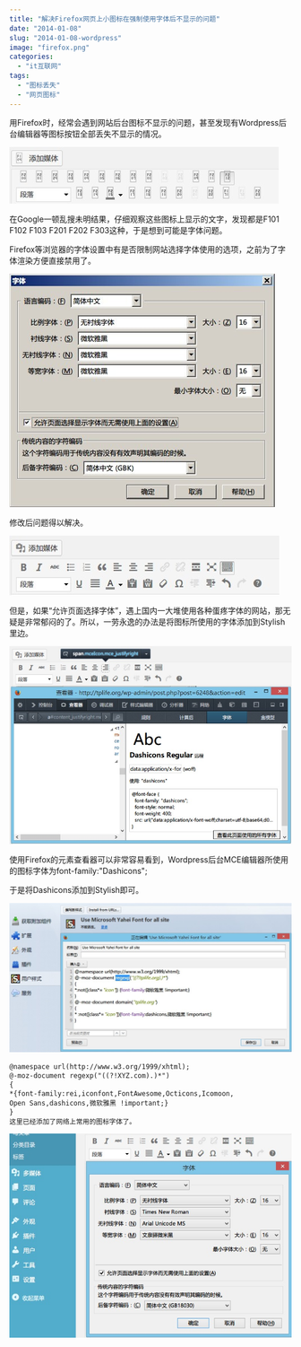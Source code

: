 ```yaml
---
title: "解决Firefox网页上小图标在强制使用字体后不显示的问题"
date: "2014-01-08"
slug: "2014-01-08-wordpress"
image: "firefox.png"
categories: 
  - "it互联网"
tags: 
  - "图标丢失"
  - "网页图标"
---
```


用Firefox时，经常会遇到网站后台图标不显示的问题，甚至发现有Wordpress后台编辑器等图标按钮全部丢失不显示的情况。

![](images/6248.jpg)

在Google一顿乱搜未明结果，仔细观察这些图标上显示的文字，发现都是F101 F102 F103 F201 F202 F303这种，于是想到可能是字体问题。

Firefox等浏览器的字体设置中有是否限制网站选择字体使用的选项，之前为了字体渲染方便直接禁用了。

![](images/62481.jpg)

修改后问题得以解决。

![](images/62482.jpg)

但是，如果“允许页面选择字体”，遇上国内一大堆使用各种蛋疼字体的网站，那无疑是非常郁闷的了。所以，一劳永逸的办法是将图标所使用的字体添加到Stylish里边。

![](images/6286.jpg)

使用Firefox的元素查看器可以非常容易看到，Wordpress后台MCE编辑器所使用的图标字体为font-family:"Dashicons";

于是将Dashicons添加到Stylish即可。

![](images/6287.jpg)

```
@namespace url(http://www.w3.org/1999/xhtml);
@-moz-document regexp("((?!XYZ.com).)*")
{
*{font-family:rei,iconfont,FontAwesome,Octicons,Icomoon,
Open Sans,dashicons,微软雅黑 !important;}
}
这里已经添加了网络上常用的图标字体了。

```

![](images/6288.jpg)
